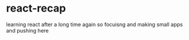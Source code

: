 
 # react-recap


learning react after a long time again so focuisng and making small apps and pushing here 
